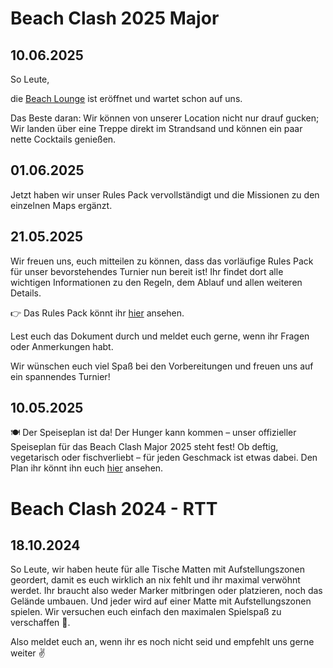 # Beach Clash 2025 Major

## 10.06.2025

So Leute,

die [Beach Lounge](/Gallery) ist eröffnet und wartet schon auf uns.

Das Beste daran: Wir können von unserer Location nicht nur drauf gucken;
Wir landen über eine Treppe direkt im Strandsand und können ein paar nette Cocktails genießen.

## 01.06.2025

Jetzt haben wir unser Rules Pack vervollständigt und die Missionen zu den einzelnen Maps ergänzt.

## 21.05.2025

Wir freuen uns, euch mitteilen zu können, dass das vorläufige Rules Pack für unser bevorstehendes Turnier nun bereit ist! Ihr findet dort alle wichtigen Informationen zu den Regeln, dem Ablauf und allen weiteren Details.

👉 Das Rules Pack könnt ihr [hier](https://docs.google.com/document/d/1eEIr9jXLXeQTsxiOXuH8tS3E6HMpNtWk/edit?tab=t.0) ansehen.

Lest euch das Dokument durch und meldet euch gerne, wenn ihr Fragen oder Anmerkungen habt.

Wir wünschen euch viel Spaß bei den Vorbereitungen und freuen uns auf ein spannendes Turnier!

## 10.05.2025

🍽️ Der Speiseplan ist da! Der Hunger kann kommen – unser offizieller Speiseplan für das Beach Clash Major 2025 steht fest! Ob deftig, vegetarisch oder fischverliebt – für jeden Geschmack ist etwas dabei. Den Plan ihr könnt ihn euch [hier](/Speiseplan_BeachClashMajor_2025.pdf) ansehen.

# Beach Clash 2024 - RTT

## 18.10.2024

So Leute, wir haben heute für alle Tische Matten mit Aufstellungszonen geordert, damit es euch wirklich an nix fehlt und ihr maximal verwöhnt werdet. Ihr braucht also weder Marker mitbringen oder platzieren, noch das Gelände umbauen. Und jeder wird auf einer Matte mit Aufstellungszonen spielen. Wir versuchen euch einfach den maximalen Spielspaß zu verschaffen 🤗.

Also meldet euch an, wenn ihr es noch nicht seid und empfehlt uns gerne weiter ✌️
